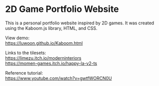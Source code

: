 # 2D Game Portfolio Website

This is a personal portfolio website inspired by 2D games. It was created using the Kaboom.js library, HTML, and CSS.

View demo: \
https://luwoon.github.io/Kaboom.html

Links to the tilesets: \
https://limezu.itch.io/moderninteriors \
https://momen-games.itch.io/happy-la-v2-ts

Reference tutorial: \
https://www.youtube.com/watch?v=gwtfWORCN0U
